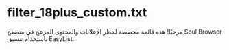 # filter_18plus_custom.txt
مرحبًا! هذه قائمة مخصصة لحظر الإعلانات والمحتوى المزعج في متصفح Soul Browser باستخدام تنسيق EasyList.
